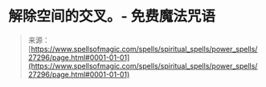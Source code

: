 <!--yml

category: 未分类

date: 2024-06-12 19:16:09

-->

# 解除空间的交叉。- 免费魔法咒语

> 来源：[https://www.spellsofmagic.com/spells/spiritual_spells/power_spells/27296/page.html#0001-01-01](https://www.spellsofmagic.com/spells/spiritual_spells/power_spells/27296/page.html#0001-01-01)
